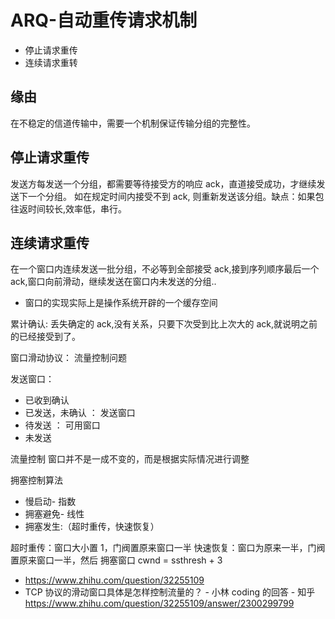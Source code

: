 # ARQ-自动重传请求机制

- 停止请求重传
- 连续请求重转

## 缘由

在不稳定的信道传输中，需要一个机制保证传输分组的完整性。

## 停止请求重传

发送方每发送一个分组，都需要等待接受方的响应 ack，直道接受成功，才继续发送下一个分组。
如在规定时间内接受不到 ack, 则重新发送该分组。缺点：如果包往返时间较长,效率低，串行。

## 连续请求重传

在一个窗口内连续发送一批分组，不必等到全部接受 ack,接到序列顺序最后一个 ack,窗口向前滑动，继续发送在窗口内未发送的分组..

- 窗口的实现实际上是操作系统开辟的一个缓存空间

累计确认: 丢失确定的 ack,没有关系，只要下次受到比上次大的 ack,就说明之前的已经接受到了。

窗口滑动协议： 流量控制问题

发送窗口：

- 已收到确认
- 已发送，未确认 ： 发送窗口
- 待发送 ： 可用窗口
- 未发送

流量控制
窗口并不是一成不变的，而是根据实际情况进行调整

拥塞控制算法

- 慢启动- 指数
- 拥塞避免- 线性
- 拥塞发生:（超时重传，快速恢复）

超时重传：窗口大小置 1，门阀置原来窗口一半
快速恢复：窗口为原来一半，门阀置原来窗口一半，然后 拥塞窗口 cwnd = ssthresh + 3

- https://www.zhihu.com/question/32255109
- TCP 协议的滑动窗口具体是怎样控制流量的？ - 小林 coding 的回答 - 知乎
  https://www.zhihu.com/question/32255109/answer/2300299799
